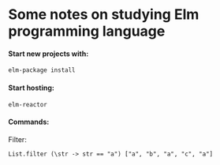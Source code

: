 # Some notes on studying Elm programming language

#### Start new projects with:
```
elm-package install
```

#### Start hosting:
```
elm-reactor
```

#### Commands:
Filter:
```
List.filter (\str -> str == "a") ["a", "b", "a", "c", "a"]
```
